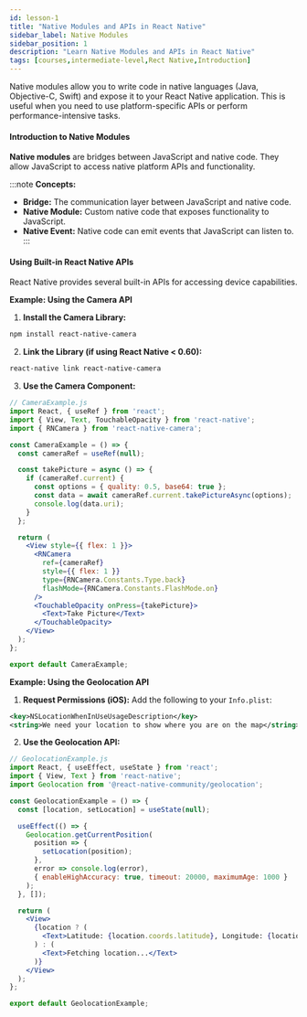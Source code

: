 ```yaml
---
id: lesson-1
title: "Native Modules and APIs in React Native"
sidebar_label: Native Modules 
sidebar_position: 1
description: "Learn Native Modules and APIs in React Native"
tags: [courses,intermediate-level,Rect Native,Introduction]
--- 
```

  

Native modules allow you to write code in native languages (Java, Objective-C, Swift) and expose it to your React Native application. This is useful when you need to use platform-specific APIs or perform performance-intensive tasks.

#### Introduction to Native Modules

**Native modules** are bridges between JavaScript and native code. They allow JavaScript to access native platform APIs and functionality.

:::note
**Concepts:**
- **Bridge:** The communication layer between JavaScript and native code.
- **Native Module:** Custom native code that exposes functionality to JavaScript.
- **Native Event:** Native code can emit events that JavaScript can listen to.
:::

#### Using Built-in React Native APIs

React Native provides several built-in APIs for accessing device capabilities.

**Example: Using the Camera API**

1. **Install the Camera Library:**

```bash
npm install react-native-camera
```

2. **Link the Library (if using React Native < 0.60):**

```bash
react-native link react-native-camera
```

3. **Use the Camera Component:**

```jsx
// CameraExample.js
import React, { useRef } from 'react';
import { View, Text, TouchableOpacity } from 'react-native';
import { RNCamera } from 'react-native-camera';

const CameraExample = () => {
  const cameraRef = useRef(null);

  const takePicture = async () => {
    if (cameraRef.current) {
      const options = { quality: 0.5, base64: true };
      const data = await cameraRef.current.takePictureAsync(options);
      console.log(data.uri);
    }
  };

  return (
    <View style={{ flex: 1 }}>
      <RNCamera
        ref={cameraRef}
        style={{ flex: 1 }}
        type={RNCamera.Constants.Type.back}
        flashMode={RNCamera.Constants.FlashMode.on}
      />
      <TouchableOpacity onPress={takePicture}>
        <Text>Take Picture</Text>
      </TouchableOpacity>
    </View>
  );
};

export default CameraExample;
```

**Example: Using the Geolocation API**

1. **Request Permissions (iOS):** Add the following to your `Info.plist`:

```xml
<key>NSLocationWhenInUseUsageDescription</key>
<string>We need your location to show where you are on the map</string>
```

2. **Use the Geolocation API:**

```jsx
// GeolocationExample.js
import React, { useEffect, useState } from 'react';
import { View, Text } from 'react-native';
import Geolocation from '@react-native-community/geolocation';

const GeolocationExample = () => {
  const [location, setLocation] = useState(null);

  useEffect(() => {
    Geolocation.getCurrentPosition(
      position => {
        setLocation(position);
      },
      error => console.log(error),
      { enableHighAccuracy: true, timeout: 20000, maximumAge: 1000 }
    );
  }, []);

  return (
    <View>
      {location ? (
        <Text>Latitude: {location.coords.latitude}, Longitude: {location.coords.longitude}</Text>
      ) : (
        <Text>Fetching location...</Text>
      )}
    </View>
  );
};

export default GeolocationExample;
```
